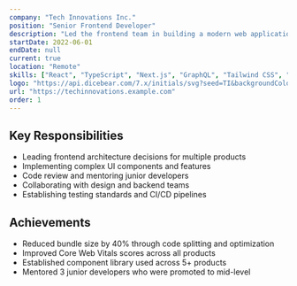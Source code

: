 ```yaml
---
company: "Tech Innovations Inc."
position: "Senior Frontend Developer"
description: "Led the frontend team in building a modern web application platform. Architected and implemented key features using React, TypeScript, and Next.js. Mentored junior developers and established best practices for code quality and testing."
startDate: 2022-06-01
endDate: null
current: true
location: "Remote"
skills: ["React", "TypeScript", "Next.js", "GraphQL", "Tailwind CSS", "Jest", "Cypress"]
logo: "https://api.dicebear.com/7.x/initials/svg?seed=TI&backgroundColor=6366f1"
url: "https://techinnovations.example.com"
order: 1
---
```


## Key Responsibilities

- Leading frontend architecture decisions for multiple products
- Implementing complex UI components and features
- Code review and mentoring junior developers
- Collaborating with design and backend teams
- Establishing testing standards and CI/CD pipelines

## Achievements

- Reduced bundle size by 40% through code splitting and optimization
- Improved Core Web Vitals scores across all products
- Established component library used across 5+ products
- Mentored 3 junior developers who were promoted to mid-level

